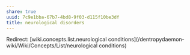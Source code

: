 ```yaml
---
share: true
uuid: 7c9e1bba-67b7-4bd8-9f03-d115f10be3df
title: neurological disorders
---
```

Redirect: [wiki.concepts.list.neurological conditions](/dentropydaemon-wiki/Wiki/Concepts/List/neurological conditions)